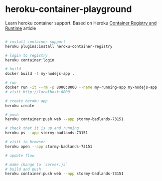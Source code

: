 # heroku-container-playground

Learn heroku container support.  Based on Heroku [Container Registry and Runtime](https://devcenter.heroku.com/articles/container-registry-and-runtime) article

```sh

# install container support
heroku plugins:install heroku-container-registry

# login to registry
heroku container:login

# build
docker build -t my-nodejs-app .

# run
docker run -it --rm -p 8000:8000 --name my-running-app my-nodejs-app
# visit http://localhost:8000

# create heroku app
heroku create

# push
heroku container:push web --app stormy-badlands-73151

# check that it is up and running
heroku ps --app stormy-badlands-73151

# visit in browser
heroku open --app stormy-badlands-73151

# update flow

# make change to `server.js`
# build and push
heroku container:push web --app stormy-badlands-73151
```

